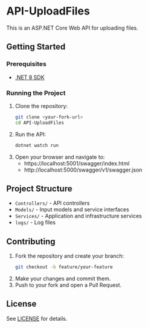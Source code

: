 # API-UploadFiles

This is an ASP.NET Core Web API for uploading files.

## Getting Started

### Prerequisites
- [.NET 8 SDK](https://dotnet.microsoft.com/download)

### Running the Project
1. Clone the repository:
   ```sh
   git clone <your-fork-url>
   cd API-UploadFiles
   ```
2. Run the API:
   ```sh
   dotnet watch run
   ```
3. Open your browser and navigate to:
   - https://localhost:5001/swagger/index.html
   - http://localhost:5000/swagger/v1/swagger.json

## Project Structure
- `Controllers/` - API controllers
- `Models/` - Input models and service interfaces
- `Services/` - Application and infrastructure services
- `logs/` - Log files

## Contributing
1. Fork the repository and create your branch:
   ```sh
   git checkout -b feature/your-feature
   ```
2. Make your changes and commit them.
3. Push to your fork and open a Pull Request.

## License
See [LICENSE](LICENSE) for details.
